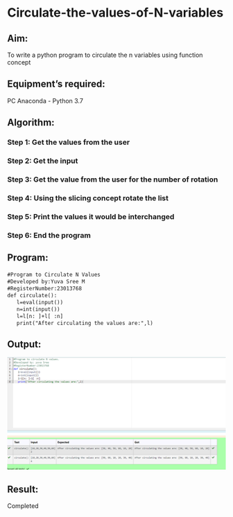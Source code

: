 # Circulate-the-values-of-N-variables
## Aim:
To write a python program to circulate the n variables using function concept
## Equipment’s required:
PC
Anaconda - Python 3.7
## Algorithm: 
### Step 1: Get the values from the user
### Step 2: Get the input
### Step 3: Get the value from the user for the number of rotation
### Step 4: Using the slicing concept rotate the list
### Step 5: Print the values it would be interchanged
### Step 6: End the program
## Program:
```
#Program to Circulate N Values 
#Developed by:Yuva Sree M
#RegisterNumber:23013768
def circulate():
   l=eval(input())
   n=int(input())
   l=l[n: ]+l[ :n]
   print("After circulating the values are:",l)
```
## Output:
![Alt text](circulate.png)

## Result:
Completed